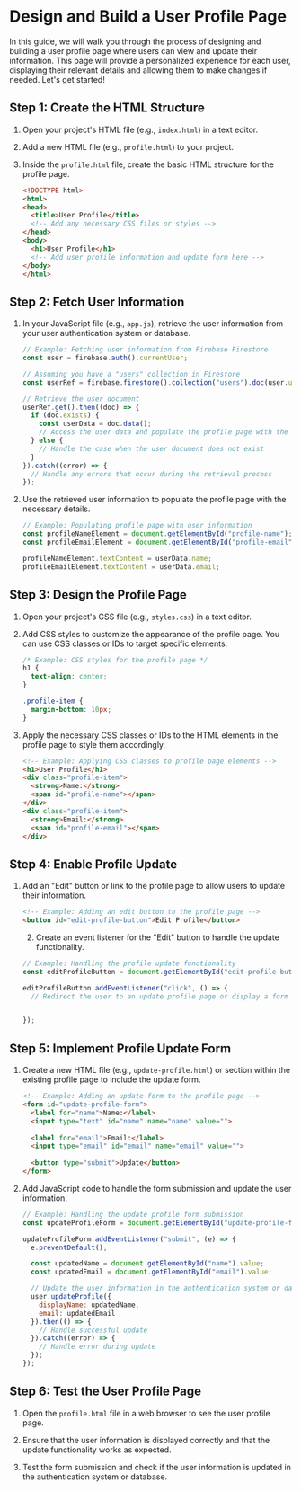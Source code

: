 # Design and Build a User Profile Page

In this guide, we will walk you through the process of designing and building a user profile page where users can view and update their information. This page will provide a personalized experience for each user, displaying their relevant details and allowing them to make changes if needed. Let's get started!

## Step 1: Create the HTML Structure

1. Open your project's HTML file (e.g., `index.html`) in a text editor.

2. Add a new HTML file (e.g., `profile.html`) to your project.

3. Inside the `profile.html` file, create the basic HTML structure for the profile page.

    ```html
    <!DOCTYPE html>
    <html>
    <head>
      <title>User Profile</title>
      <!-- Add any necessary CSS files or styles -->
    </head>
    <body>
      <h1>User Profile</h1>
      <!-- Add user profile information and update form here -->
    </body>
    </html>
    ```

## Step 2: Fetch User Information

1. In your JavaScript file (e.g., `app.js`), retrieve the user information from your user authentication system or database.
    
    ```javascript
    // Example: Fetching user information from Firebase Firestore
    const user = firebase.auth().currentUser;
    
    // Assuming you have a "users" collection in Firestore
    const userRef = firebase.firestore().collection("users").doc(user.uid);
    
    // Retrieve the user document
    userRef.get().then((doc) => {
      if (doc.exists) {
        const userData = doc.data();
        // Access the user data and populate the profile page with the information
      } else {
        // Handle the case when the user document does not exist
      }
    }).catch((error) => {
      // Handle any errors that occur during the retrieval process
    });
    ```

2. Use the retrieved user information to populate the profile page with the necessary details.

    ```javascript
    // Example: Populating profile page with user information
    const profileNameElement = document.getElementById("profile-name");
    const profileEmailElement = document.getElementById("profile-email");
    
    profileNameElement.textContent = userData.name;
    profileEmailElement.textContent = userData.email;
    ```

## Step 3: Design the Profile Page

1. Open your project's CSS file (e.g., `styles.css`) in a text editor.

2. Add CSS styles to customize the appearance of the profile page. You can use CSS classes or IDs to target specific elements.

    ```css
    /* Example: CSS styles for the profile page */
    h1 {
      text-align: center;
    }
    
    .profile-item {
      margin-bottom: 10px;
    }
    ```

3. Apply the necessary CSS classes or IDs to the HTML elements in the profile page to style them accordingly.

    ```html
    <!-- Example: Applying CSS classes to profile page elements -->
    <h1>User Profile</h1>
    <div class="profile-item">
      <strong>Name:</strong>
      <span id="profile-name"></span>
    </div>
    <div class="profile-item">
      <strong>Email:</strong>
      <span id="profile-email"></span>
    </div>
    ```

## Step 4: Enable Profile Update

1. Add an "Edit" button or link to the profile page to allow users to update their information.

    ```html
    <!-- Example: Adding an edit button to the profile page -->
    <button id="edit-profile-button">Edit Profile</button>
    ```
    
    2. Create an event listener for the "Edit" button to handle the update functionality.
    
    ```javascript
    // Example: Handling the profile update functionality
    const editProfileButton = document.getElementById("edit-profile-button");
    
    editProfileButton.addEventListener("click", () => {
      // Redirect the user to an update profile page or display a form for editing
    
    
    });
    ```

## Step 5: Implement Profile Update Form

1. Create a new HTML file (e.g., `update-profile.html`) or section within the existing profile page to include the update form.

    ```html
    <!-- Example: Adding an update form to the profile page -->
    <form id="update-profile-form">
      <label for="name">Name:</label>
      <input type="text" id="name" name="name" value="">
      
      <label for="email">Email:</label>
      <input type="email" id="email" name="email" value="">
      
      <button type="submit">Update</button>
    </form>
    ```

2. Add JavaScript code to handle the form submission and update the user information.

    ```javascript
    // Example: Handling the update profile form submission
    const updateProfileForm = document.getElementById("update-profile-form");
    
    updateProfileForm.addEventListener("submit", (e) => {
      e.preventDefault();
    
      const updatedName = document.getElementById("name").value;
      const updatedEmail = document.getElementById("email").value;
    
      // Update the user information in the authentication system or database
      user.updateProfile({
        displayName: updatedName,
        email: updatedEmail
      }).then(() => {
        // Handle successful update
      }).catch((error) => {
        // Handle error during update
      });
    });
    ```

## Step 6: Test the User Profile Page

1. Open the `profile.html` file in a web browser to see the user profile page.

2. Ensure that the user information is displayed correctly and that the update functionality works as expected.

3. Test the form submission and check if the user information is updated in the authentication system or database.

